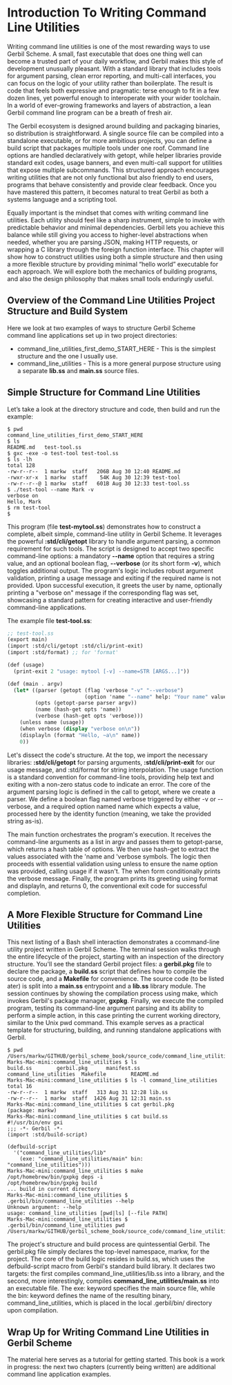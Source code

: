 # Introduction To Writing Command Line Utilities

Writing command line utilities is one of the most rewarding ways to use Gerbil Scheme. A small, fast executable that does one thing well can become a trusted part of your daily workflow, and Gerbil makes this style of development unusually pleasant. With a standard library that includes tools for argument parsing, clean error reporting, and multi-call interfaces, you can focus on the logic of your utility rather than boilerplate. The result is code that feels both expressive and pragmatic: terse enough to fit in a few dozen lines, yet powerful enough to interoperate with your wider toolchain. In a world of ever-growing frameworks and layers of abstraction, a lean Gerbil command line program can be a breath of fresh air.

The Gerbil ecosystem is designed around building and packaging binaries, so distribution is straightforward. A single source file can be compiled into a standalone executable, or for more ambitious projects, you can define a build script that packages multiple tools under one roof. Command line options are handled declaratively with getopt, while helper libraries provide standard exit codes, usage banners, and even multi-call support for utilities that expose multiple subcommands. This structured approach encourages writing utilities that are not only functional but also friendly to end users, programs that behave consistently and provide clear feedback. Once you have mastered this pattern, it becomes natural to treat Gerbil as both a systems language and a scripting tool.

Equally important is the mindset that comes with writing command line utilities. Each utility should feel like a sharp instrument, simple to invoke with predictable behavior and minimal dependencies. Gerbil lets you achieve this balance while still giving you access to higher-level abstractions when needed, whether you are parsing JSON, making HTTP requests, or wrapping a C library through the foreign function interface. This chapter will show how to construct utilities using both a simple structure and then using a more flexible structure by providing minimal “hello world” executable for each approach. We will explore both the mechanics of building programs, and also the design philosophy that makes small tools enduringly useful.

## Overview of the Command Line Utilities Project Structure and Build System

Here we look at two examples of ways to structure Gerbil Scheme command line applications set up in two project directories:

- command_line_utilities_first_demo_START_HERE - This is the simplest structure and the one I usually use.
- command_line_utilities - This is a more general purpose structure using a separate **lib.ss** and **main.ss** source files.


## Simple Structure for Command Line Utilities

Let’s take a look at the directory structure and code, then build and run the example:

```console
$ pwd
command_line_utilities_first_demo_START_HERE
$ ls
README.md	test-tool.ss
$ gxc -exe -o test-tool test-tool.ss
$ ls -lh
total 128
-rw-r--r--  1 markw  staff   206B Aug 30 12:40 README.md
-rwxr-xr-x  1 markw  staff    54K Aug 30 12:39 test-tool
-rw-r--r--@ 1 markw  staff   601B Aug 30 12:33 test-tool.ss
$ ./test-tool --name Mark -v 
verbose on
Hello, Mark
$ rm test-tool
$
```

This program (file **test-mytool.ss**) demonstrates how to construct a complete, albeit simple, command-line utility in Gerbil Scheme. It leverages the powerful **:std/cli/getopt** library to handle argument parsing, a common requirement for such tools. The script is designed to accept two specific command-line options: a mandatory **--name** option that requires a string value, and an optional boolean flag, **--verbose** (or its short form **-v**), which toggles additional output. The program's logic includes robust argument validation, printing a usage message and exiting if the required name is not provided. Upon successful execution, it greets the user by name, optionally printing a "verbose on" message if the corresponding flag was set, showcasing a standard pattern for creating interactive and user-friendly command-line applications.

The example file **test-tool.ss**:

```scheme
;; test-tool.ss
(export main)
(import :std/cli/getopt :std/cli/print-exit)
(import :std/format) ;; for 'format'

(def (usage)
  (print-exit 2 "usage: mytool [-v] --name=STR [ARGS...]"))

(def (main . argv)
  (let* ((parser (getopt (flag 'verbose "-v" "--verbose")
                         (option 'name "--name" help: "Your name" value: identity)))
         (opts (getopt-parse parser argv))
         (name (hash-get opts 'name))
         (verbose (hash-get opts 'verbose)))
    (unless name (usage))
    (when verbose (display "verbose on\n"))
    (displayln (format "Hello, ~a\n" name))
    0))
```

Let's dissect the code's structure. At the top, we import the necessary libraries: **:std/cli/getopt** for parsing arguments, **:std/cli/print-exit** for our usage message, and :std/format for string interpolation. The usage function is a standard convention for command-line tools, providing help text and exiting with a non-zero status code to indicate an error. The core of the argument parsing logic is defined in the call to getopt, where we create a parser. We define a boolean flag named verbose triggered by either -v or --verbose, and a required option named name which expects a value, processed here by the identity function (meaning, we take the provided string as-is).

The main function orchestrates the program's execution. It receives the command-line arguments as a list in argv and passes them to getopt-parse, which returns a hash table of options. We then use hash-get to extract the values associated with the 'name and 'verbose symbols. The logic then proceeds with essential validation using unless to ensure the name option was provided, calling usage if it wasn't. The when form conditionally prints the verbose message. Finally, the program prints its greeting using format and displayln, and returns 0, the conventional exit code for successful completion.

## A More Flexible Structure for Command Line Utilities

This next listing of a Bash shell interaction demonstrates a ccommand-line utility project written in Gerbil Scheme. The terminal session walks through the entire lifecycle of the project, starting with an inspection of the directory structure. You'll see the standard Gerbil project files: a **gerbil.pkg** file to declare the package, a **build.ss** script that defines how to compile the source code, and a **Makefile** for convenience. The source code (to be listed ater) is split into a **main.ss** entrypoint and a **lib.ss** library module. The session continues by showing the compilation process using make, which invokes Gerbil's package manager, **gxpkg**. Finally, we execute the compiled program, testing its command-line argument parsing and its ability to perform a simple action, in this case printing the current working directory, similar to the Unix pwd command. This example serves as a practical template for structuring, building, and running standalone applications with Gerbil.


```console
$ pwd
/Users/markw/GITHUB/gerbil_scheme_book/source_code/command_line_utilities
Marks-Mac-mini:command_line_utilities $ ls
build.ss		gerbil.pkg		manifest.ss
command_line_utilities	Makefile		README.md
Marks-Mac-mini:command_line_utilities $ ls -l command_line_utilities 
total 16
-rw-r--r--  1 markw  staff   313 Aug 31 12:28 lib.ss
-rw-r--r--  1 markw  staff  1426 Aug 31 12:31 main.ss
Marks-Mac-mini:command_line_utilities $ cat gerbil.pkg 
(package: markw)
Marks-Mac-mini:command_line_utilities $ cat build.ss 
#!/usr/bin/env gxi
;;; -*- Gerbil -*-
(import :std/build-script)

(defbuild-script
  '("command_line_utilities/lib"
    (exe: "command_line_utilities/main" bin: "command_line_utilities")))
Marks-Mac-mini:command_line_utilities $ make
/opt/homebrew/bin/gxpkg deps -i
/opt/homebrew/bin/gxpkg build
... build in current directory
Marks-Mac-mini:command_line_utilities $ .gerbil/bin/command_line_utilities --help
Unknown argument: --help
usage: command_line_utilities [pwd|ls] [--file PATH]
Marks-Mac-mini:command_line_utilities $ .gerbil/bin/command_line_utilities pwd
/Users/markw/GITHUB/gerbil_scheme_book/source_code/command_line_utilities/
```

The project's structure and build process are quintessential Gerbil. The gerbil.pkg file simply declares the top-level namespace, markw, for the project. The core of the build logic resides in build.ss, which uses the defbuild-script macro from Gerbil's standard build library. It declares two targets: the first compiles command_line_utilities/lib.ss into a library, and the second, more interestingly, compiles **command_line_utilities/main.ss** into an executable file. The exe: keyword specifies the main source file, while the bin: keyword defines the name of the resulting binary, command_line_utilities, which is placed in the local .gerbil/bin/ directory upon compilation.

## Wrap Up for Writing Command Line Utilities in Gerbil Scheme

The material here serves as a tutorial for getting started. This book is a work in progress: the next two chapters (currently being written) are additional command line application examples.